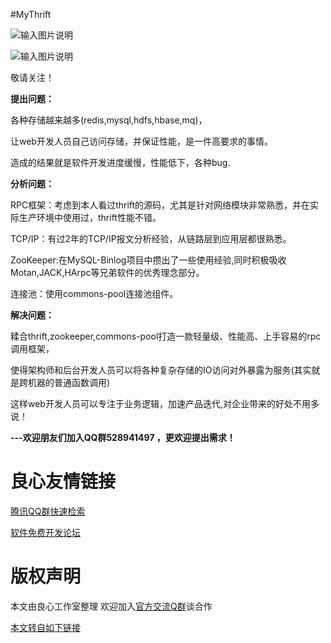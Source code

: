 #MyThrift

![输入图片说明](http://git.oschina.net/uploads/images/2016/0424/082138_3e988315_70679.png "在这里输入图片标题")


![输入图片说明](http://static.oschina.net/uploads/space/2015/0823/103926_huTM_1382024.png "在这里输入图片标题")

敬请关注！

**提出问题：**

各种存储越来越多(redis,mysql,hdfs,hbase,mq)，

让web开发人员自己访问存储，并保证性能，是一件高要求的事情。

造成的结果就是软件开发进度缓慢，性能低下，各种bug.






**分析问题：**

RPC框架：考虑到本人看过thrift的源码，尤其是针对网络模块非常熟悉，并在实际生产环境中使用过，thrift性能不错。

TCP/IP：有过2年的TCP/IP报文分析经验，从链路层到应用层都很熟悉。

ZooKeeper:在MySQL-Binlog项目中攒出了一些使用经验,同时积极吸收Motan,JACK,HArpc等兄弟软件的优秀理念部分。

连接池：使用commons-pool连接池组件。


**解决问题：**

糅合thrift,zookeeper,commons-pool打造一款轻量级、性能高、上手容易的rpc调用框架，

使得架构师和后台开发人员可以将各种复杂存储的IO访问对外暴露为服务(其实就是跨机器的普通函数调用)

这样web开发人员可以专注于业务逻辑，加速产品迭代,对企业带来的好处不用多说！




**---欢迎朋友们加入QQ群528941497 ，更欢迎提出需求！**




 # 良心友情链接

[腾讯QQ群快速检索](http://u.720life.cn/s/8cf73f7c)

[软件免费开发论坛](http://u.720life.cn/s/bbb01dc0)

# 版权声明 

本文由良心工作室整理 欢迎加入[官方交流Q群](https://u.720life.cn/s/f2316816)谈合作

[本文转自如下链接](http://u.720life.cn/g/2e71d0f0a5c601172267ba20d3a43c6eec567094f3db4d833a7dbc6573f7086b8d075b65886e6ea1e168a444ef046660e4023697f9589c05d06da4c04f21fbd4)